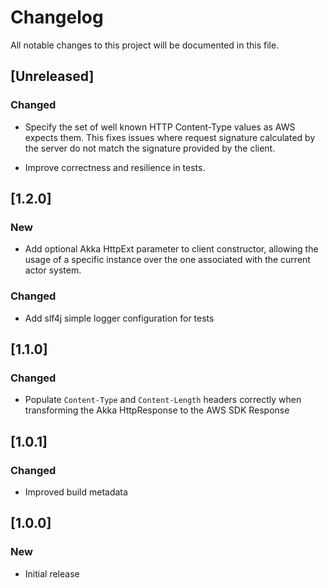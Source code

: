# Changelog
All notable changes to this project will be documented in this file.

## [Unreleased]

### Changed

 - Specify the set of well known HTTP Content-Type values as AWS expects them.
   This fixes issues where request signature calculated by the server do not match
   the signature provided by the client.

 - Improve correctness and resilience in tests. 

## [1.2.0]
### New

 - Add optional Akka HttpExt parameter to client constructor, allowing
   the usage of a specific instance over the one associated with the current actor system.

### Changed

 - Add slf4j simple logger configuration for tests 

## [1.1.0]
### Changed

 - Populate `Content-Type` and `Content-Length` headers correctly
   when transforming the Akka HttpResponse to the AWS SDK Response

## [1.0.1]
### Changed

- Improved build metadata

## [1.0.0]
### New

- Initial release
  
